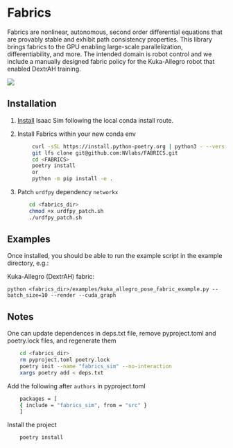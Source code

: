 # Fabrics

Fabrics are nonlinear, autonomous, second order differential equations that are provably stable and exhibit path consistency properties. This library brings fabrics to the GPU enabling large-scale parallelization, differentiability, and more. The intended domain is robot control and we include a manually designed fabric policy for the Kuka-Allegro robot that enabled DextrAH training.

![](./docs/img/gifs/fabrics_collage.gif)

## Installation
1. [Install](https://isaac-sim.github.io/IsaacLab/main/source/setup/installation/pip_installation.html) Isaac Sim following the local conda install route.

2. Install Fabrics within your new conda env
```bash
        curl -sSL https://install.python-poetry.org | python3 - --version 1.8.3
        git lfs clone git@github.com:NVlabs/FABRICS.git
        cd <FABRICS>
        poetry install
        or
        python -m pip install -e .
```
3. Patch `urdfpy` dependency `networkx`
```bash
       cd <fabrics_dir>
       chmod +x urdfpy_patch.sh
       ./urdfpy_patch.sh
```
## Examples
Once installed, you should be able to run the example script in the example directory, e.g.:

Kuka-Allegro (DextrAH) fabric:

    python <fabrics_dir>/examples/kuka_allegro_pose_fabric_example.py --batch_size=10 --render --cuda_graph

## Notes
One can update dependences in deps.txt file, remove pyproject.toml and poetry.lock files, and regenerate them
```bash
    cd <fabrics_dir>
    rm pyproject.toml poetry.lock
    poetry init --name "fabrics_sim" --no-interaction
    xargs poetry add < deps.txt
```
Add the following after ```authors``` in pyproject.toml
```bash
    packages = [ 
    { include = "fabrics_sim", from = "src" }
    ]
```
Install the project
```bash
    poetry install
```
